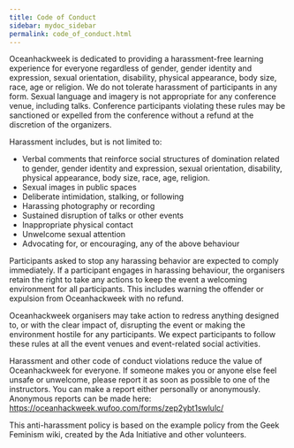 ```yaml
---
title: Code of Conduct
sidebar: mydoc_sidebar
permalink: code_of_conduct.html
---
```



Oceanhackweek is dedicated to providing a harassment-free learning experience for everyone regardless of gender, gender identity and expression, sexual orientation, disability, physical appearance, body size, race, age or religion. We do not tolerate harassment of participants in any form. Sexual language and imagery is not appropriate for any conference venue, including talks. Conference participants violating these rules may be sanctioned or expelled from the conference without a refund at the discretion of the organizers.

Harassment includes, but is not limited to:

* Verbal comments that reinforce social structures of domination related to gender, gender identity and expression, sexual orientation, disability, physical appearance, body size, race, age, religion.
* Sexual images in public spaces
* Deliberate intimidation, stalking, or following
* Harassing photography or recording
* Sustained disruption of talks or other events
* Inappropriate physical contact
* Unwelcome sexual attention
* Advocating for, or encouraging, any of the above behaviour

Participants asked to stop any harassing behavior are expected to comply immediately. If a participant engages in harassing behaviour, the organisers retain the right to take any actions to keep the event a welcoming environment for all participants. This includes warning the offender or expulsion from Oceanhackweek with no refund.

Oceanhackweek organisers may take action to redress anything designed to, or with the clear impact of, disrupting the event or making the environment hostile for any participants. We expect participants to follow these rules at all the event venues and event-related social activities.

Harassment and other code of conduct violations reduce the value of Oceanhackweek for everyone. If someone makes you or anyone else feel unsafe or unwelcome, please report it as soon as possible to one of the instructors. You can make a report either personally or anonymously. Anonymous reports can be made here: https://oceanhackweek.wufoo.com/forms/zep2ybt1swlulc/

This anti-harassment policy is based on the example policy from the Geek Feminism wiki, created by the Ada Initiative and other volunteers.
